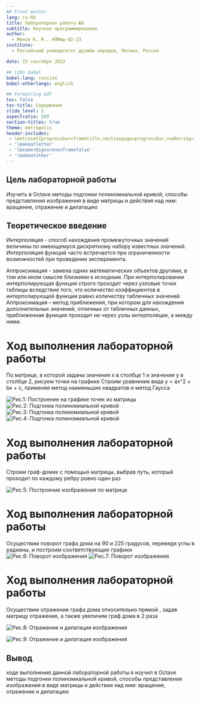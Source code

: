 ```yaml
---
## Front matter
lang: ru-RU
title: Лабораторная работа №6
subtitle: Научное программирование
author:
  - Минов К. М., НПМмд-02-23
institute:
  - Российский университет дружбы народов, Москва, Россия

date: 23 сентября 2023

## i18n babel
babel-lang: russian
babel-otherlangs: english

## Formatting pdf
toc: false
toc-title: Содержание
slide_level: 2
aspectratio: 169
section-titles: true
theme: metropolis
header-includes:
 - \metroset{progressbar=frametitle,sectionpage=progressbar,numbering=fraction}
 - '\makeatletter'
 - '\beamer@ignorenonframefalse'
 - '\makeatother'
---
```


## Цель лабораторной работы

Изучить в Octave методы подгонки полиномиальной кривой, способы представления изображения в виде матрицы и действия над ним: вращение, отражение и дилатацию

## Теоретическое введение

Интерполяция - способ нахождения промежуточных значений величины по имеющемуся дискретному набору известных значений. Интерполяция функций часто встречается при ограниченности возможностей при проведении эксперимента.

Аппроксимация - замена одних математических объектов другими, в том или ином смысле близкими к исходным. При интерполировании интерполирующая функция строго проходит через узловые точки таблицы вследствие того, что количество коэффициентов в интерполирующей функции равно количеству табличных значений. Аппроксимация – метод приближения, при котором для нахождения дополнительных значений, отличных от табличных данных, приближенная функция проходит не через узлы интерполяции, а между ними.

# Ход выполнения лабораторной работы

По матрице, в которой заданы значения x в столбце 1 и значения y в столбце 2, рисуем точки на графике
Строим уравнение вида y = ax^2 + bx + c, применяя метод наименьших квадратов и метод Гаусса

![Рис.1: Построение на графике точек из матрицы](images/МатрицаD.PNG)
![Рис.2: Подгонка полиномиальной кривой](images/Ones.PNG)
![Рис.3: Подгонка полиномиальной кривой](images/НаименьшиеКвадраты.PNG)
![Рис.4: Подгонка полиномиальной кривой](images/парабола.PNG)

# Ход выполнения лабораторной работы
Строим граф-домик с помощью матрицы, выбрав путь, который проходит по каждому ребру ровно один раз

![Рис.5: Построение изображения по матрице](images/МатричныеПреобразования.PNG)

# Ход выполнения лабораторной работы

Осуществим поворот графа дома на 90 и 225 градусов, переведя углы в радианы, и построим соответствующие графики
![Рис.6: Поворот изображения](images/theta1.PNG)
![Рис.7: Поворот изображения](images/theta1.PNG)

# Ход выполнения лабораторной работы

Осуществим отражение графа дома относительно прямой , задав матрицу отражения, а также увеличим граф дома в 2 раза

![Рис.8: Отражение и дилатация изображения](images/Дилатация.PNG)

![Рис.9: Отражение и дилатация изображения](images/Отражение.PNG)


## Вывод

 ходе выполнения данной лабораторной работы я изучил в Octave методы подгонки полиномиальной кривой, способы представления изображения в виде матрицы и действия над ним: вращение, отражение и дилатацию

